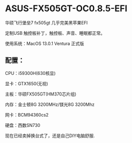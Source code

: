 # ASUS-FX505GT-OC0.8.5-EFI
华硕飞行堡垒7 fx505gt 几乎完美黑苹果EFI

定制USB 触控板补丁，触控板、声音、睡眠都正常。

使用系统：MacOS 13.0.1 Ventura 正式版

## 配置：

CPU：i59300H(630核显)

显卡：GTX1650(无视)

主板：华硕FX505GT(HM370芯片组)

内存：金士顿8G 3200MHz/镁光8G 3200Mhz

网卡：BCM94360cs2

硬盘：西数SN730


现在已经卖掉换台式了，还是自己DIY电脑舒服.

